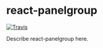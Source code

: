 # react-panelgroup

[![Travis][build-badge]][build]
<!-- [![npm package][npm-badge]][npm]
[![Coveralls][coveralls-badge]][coveralls] -->

Describe react-panelgroup here.

[build-badge]: https://img.shields.io/travis/DanFessler/react-panelgroup/master.png?style=flat-square
[build]: https://travis-ci.org/DanFessler/react-panelgroup

<!-- [npm-badge]: https://img.shields.io/npm/v/npm-package.png?style=flat-square
[npm]: https://www.npmjs.org/package/npm-package

[coveralls-badge]: https://img.shields.io/coveralls/DanFessler/react-panelgroup/master.png?style=flat-square
[coveralls]: https://coveralls.io/github/DanFessler/react-panelgroup -->
